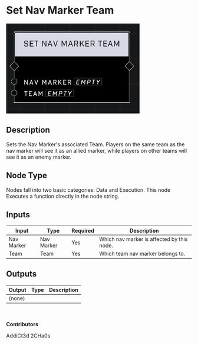 # Set Nav Marker Team
![](../../../.gitbook/assets/set-nav-marker-team.JPG)
## Description
Sets the Nav Marker's associated Team. Players on the same team as the nav marker will see it as an allied marker, while players on other teams will see it as an enemy marker.

## Node Type
Nodes fall into two basic categories: Data and Execution. This node Executes a function directly in the node string.

## Inputs
| Input | Type | Required | Description |
|------------------|------------------|----------|--------------------------------------------------------------|
| Nav Marker | Nav Marker | Yes | Which nav marker is affected by this node. |
| Team | Team | Yes | Which team nav marker belongs to. |

## Outputs
| Output | Type | Description |
|------------------|------------------|--------------------------------------------------------------|
| (none) | | |

\
\
**Contributors**

AddiCt3d 2CHa0s